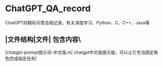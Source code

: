 # ChatGPT_QA_record
ChatGPT的精彩问答总结记录，有关深度学习、Python、C、C++、Java等


\|文件结构\|文件\| 包含内容\
---
\|chatgpt-prompt提示词-中文版.m\| chatgpt中文版提示版，可以让它充当固定角色完成指定任务\|
